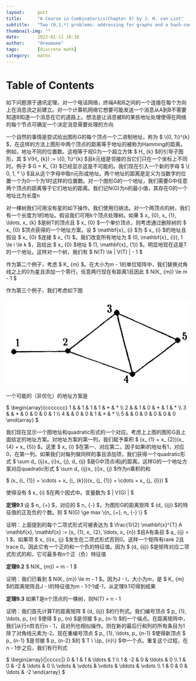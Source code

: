 ```yaml
---
layout:     post
title:      "A Course in Combinatorics(Chapter 9) by J. H. van Lint"
subtitle:   "Two (0,1,*) problems: addressing for graphs and a hash-coding scheme"
thumbnail-img: ""
date:       2022-01-11 18:10
author:     "dreamume"
tags: 		[discrete math]
category:   maths
---
```

<head>
    <script src="https://cdn.mathjax.org/mathjax/latest/MathJax.js?config=TeX-AMS-MML_HTMLorMML" type="text/javascript"></script>
    <script type="text/x-mathjax-config">
        MathJax.Hub.Config({
            tex2jax: {
            skipTags: ['script', 'noscript', 'style', 'textarea', 'pre'],
            inlineMath: [['$','$']]
            }
        });
    </script>
</head>

# Table of Contents



  如下问题源于通讯定理。对一个电话网络，终端A和B之间的一个连接在每个方向上在消息流之前建立。对一个计算机网络它想要可能发送一个消息从A到B不需要知道B知道一个消息在它的道路上。想法是让消息被B的某些地址处理使得在网络的每个节点可确定一个决定消息需要处理的方向

  一个自然的事情是尝试给出图形G的每个顶点一个二进制地址，称为 $ \\{0, 1\\}^{k} $，在这样的方法上图形中两个顶点的距离等于地址的被称为Hamming的距离，例如，地址不同的位置数。这相等于视G为一个超立方体 $ H_ {k} $的引导子图形，其 $ V(H_ {k}) := \\{0, 1\\}^{k} $且k元组是邻接的当它们只在一个坐标上不同时。例子 $ G = K_ {3} $已经显示这是不可能的。我们现在引入一个新的字母 $ \\{ 0, 1, * \\} $且从这个字母中取n元形成地址。两个地址的距离是定义为当数字的位置一个为0一个为1时这样的位置数。对一个图形G的一个地址，我们需要G中任意两个顶点的距离等于它们地址的距离。我们记N(G)为n的最小值，其存在G的一个地址比为长度n

  对一棵树我们可用没有星的如下操作。我们使用归纳法。对一个两顶点的树，我们有一个长度为1的地址。假设我们可用k个顶点处理树。如果 $ x_ {0}, x_ {1}, \\ldots, x_ {k} $是树T的顶点且 $ x_ {0} $一个单价顶点，则考虑通过删除树的 $ x_ {0} $顶点获得的一个地址方案。设 $ \\mathbf{x}_ {i} $为 $ x_ {i} $的地址且假设 $ x_ {0} $连接 $ x_ {1} $。我们改变所有地址为 $ (0, \\mathbf{x}_ {i}), 1 \\le i \\le k $，且给出 $ x_ {0} $地址 $ (1, \\mathbf{x}_ {1}) $。明显地现在这是T的一个地址。这样对一个树，我们有 $ N(T) \\le \| V(T) \| - 1 $

  作为第二个例子，考虑 $ K_ {m} $。在大小为m - 1的单位矩阵中，我们替换对角线之上的0为星且添加一个零行。任意两行现在有距离1且因此 $ N(K_ {m}) \\le m - 1 $

  作为第三个例子，我们考虑如下图

  ![img](../img/example_addressing_for_graphs_and_a_hash_coding_scheme.png)

  一个可能的（非优化）的地址方案是

  $ \\begin{array}{ccccccc} 1 & & 1 & 1 & 1 & * & * \\\\ 2 & & 1 & 0 & * & 1 & * \\\\ 3 & & * & 0 & 0 & 0 & 1 \\\\ 4 & & 0 & 0 & 1 & * & * \\\\ 5 & & 0 & 0 & 0 & 0 & 0 \\end{array} $

  我们现在显示一个图地址和quadratic形式的一个对应。考虑上上图的图形G且上面给定的地址方案。对地址方案的第一列，我们赋予乘积 $ (x_ {1} + x_ {2})(x_ {4} + x_ {5}) $。这里 $ x_ {i} $在第一、对应第二，因子如果i的地址有1，对应0，在第一列。如果我们对每列做同样的事且添加项，我们获得一个quadratic形式 $ \\sum d_ {ij}x_ {i}x_ {j}, d_ {ij} $是G中顶点i和j的距离。这样G的一个地址方案对应quadratic形式 $ \\sum d_ {ij}x_ {i}x_ {j} $作为n乘积的和

  $ (x_ {i_ {1}} + \\cdots + x_ {i_ {k}})(x_ {j_ {1}} + \\cdots + x_ {j_ {l}}) $

  使得没有 $ x_ {i} $在两个因式中。变量数为 $ \| V(G) \| $

  **定理9.1** 设 $ n_ {+} $，对应的 $ n_ {-} $，为图形G的距离矩阵 $ (d_ {ij}) $的特征值的正及负的个数。则 $ N(G) \\ge max \\{n_ {+}, n_ {-} \\} $

  证明：上面提到的每个二项式形式可被表达为 $ \\frac{1}{2} \\mathbf{x}^{T} A \\mathbf{x}, \\mathbf{x} := (x_ {1}, x_ {2}, \\ldots, x_ {n}) $且A有条目 $ a_ {ij} = 1 $，如果项 $ x_ {i}x_ {j} $发生在二项式形式否则0。这样一个矩阵有rank 2且trace 0。因此它有一个正的和一个负的特征值。因为 $ (d_ {ij}) $是矩阵对应二项式形式的和，它可最多有n个正（负）特征值

  **定理9.2** $ N(K_ {m}) = m - 1 $

  证明：我们已看到 $ N(K_ {m}) \\le m - 1 $。因为J - I，大小为m，是 $ K_ {m} $的距离矩阵且J - I的特征值为m - 1个1或-1，从定理9.1可得到结果

  **定理9.3** 如果T是n个顶点的一棵树，则N(T) = n - 1

  证明：我们首先计算T的距离矩阵 $ (d_ {ij}) $的行列式。我们编号顶点 $ p_ {1}, \\ldots, p_ {n} $使得 $ p_ {n} $是邻接 $ p_ {n-1} $的一个端点。在距离矩阵中，我们从行n剪去行n - 1，且对列也相似操作。则在新的最后行和列的所有条目为1除了对角线元素为-2。现在重编号顶点 $ p_ {1}, \\ldots, p_ {n-1} $使得新顶点 $ p_ {n-1} $是邻接 $ p_ {n-2} $的 $ T \\ \\{p_ {n}\\} $中一个点。重复这个过程，在n - 1步之后，我们有行列式

  $ \\begin{array}{\|ccccc\|} 0 & 1 & 1 & \\ldots & 1 \\\\ 1 & -2 & 0 & \\ldots & 0 \\\\ 1 & 0 & -2 & \\ldots & 0 \\\\ \\vdots & \\vdots & \\vdots & \\ddots & \\vdots \\\\ 1 & 0 & 0 & \\ldots & -2 \\end{array} $
